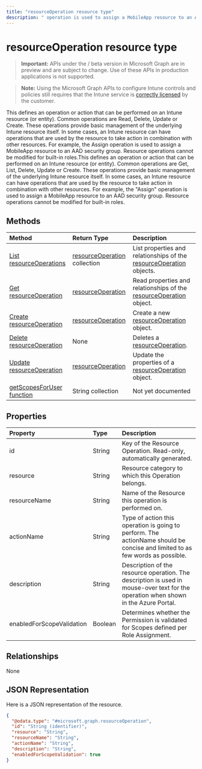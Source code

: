 ---title: "resourceOperation resource type"description: " operation is used to assign a MobileApp resource to an AAD security group.  Resource operations cannot be modified for built-in roles."---# resourceOperation resource type

> **Important:** APIs under the / beta version in Microsoft Graph are in preview and are subject to change. Use of these APIs in production applications is not supported.

> **Note:** Using the Microsoft Graph APIs to configure Intune controls and policies still requires that the Intune service is [correctly licensed](https://go.microsoft.com/fwlink/?linkid=839381) by the customer.

This defines an operation or action that can be performed on an Intune resource (or entity).  Common operations are Read, Delete, Update or Create.  These operations provide basic management of the underlying Intune resource itself.  In some cases, an Intune resource can have operations that are used by the resource to take action in combination with other resources.  For example, the Assign operation is used to assign a MobileApp resource to an AAD security group.  Resource operations cannot be modified for built-in roles.This defines an operation or action that can be performed on an Intune resource (or entity).  Common operations are Get, List, Delete, Update or Create.  These operations provide basic management of the underlying Intune resource itself.  In some cases, an Intune resource can have operations that are used by the resource to take action in combination with other resources.  For example, the "Assign" operation is used to assign a MobileApp resource to an AAD security group.  Resource operations cannot be modified for built-in roles.
## Methods
|Method|Return Type|Description|
|:---|:---|:---|
|[List resourceOperations](../api/intune-rbac-resourceoperation-list.md)|[resourceOperation](../resources/intune-rbac-resourceoperation.md) collection|List properties and relationships of the [resourceOperation](../resources/intune-rbac-resourceoperation.md) objects.|
|[Get resourceOperation](../api/intune-rbac-resourceoperation-get.md)|[resourceOperation](../resources/intune-rbac-resourceoperation.md)|Read properties and relationships of the [resourceOperation](../resources/intune-rbac-resourceoperation.md) object.|
|[Create resourceOperation](../api/intune-rbac-resourceoperation-create.md)|[resourceOperation](../resources/intune-rbac-resourceoperation.md)|Create a new [resourceOperation](../resources/intune-rbac-resourceoperation.md) object.|
|[Delete resourceOperation](../api/intune-rbac-resourceoperation-delete.md)|None|Deletes a [resourceOperation](../resources/intune-rbac-resourceoperation.md).|
|[Update resourceOperation](../api/intune-rbac-resourceoperation-update.md)|[resourceOperation](../resources/intune-rbac-resourceoperation.md)|Update the properties of a [resourceOperation](../resources/intune-rbac-resourceoperation.md) object.|
|[getScopesForUser function](../api/intune-rbac-resourceoperation-getscopesforuser.md)|String collection|Not yet documented|

## Properties
|Property|Type|Description|
|:---|:---|:---|
|id|String|Key of the Resource Operation. Read-only, automatically generated.|
|resource|String|Resource category to which this Operation belongs.|
|resourceName|String|Name of the Resource this operation is performed on.|
|actionName|String|Type of action this operation is going to perform. The actionName should be concise and limited to as few words as possible.|
|description|String|Description of the resource operation. The description is used in mouse-over text for the operation when shown in the Azure Portal.|
|enabledForScopeValidation|Boolean|Determines whether the Permission is validated for Scopes defined per Role Assignment.|

## Relationships
None
## JSON Representation
Here is a JSON representation of the resource.
<!-- {
  "blockType": "resource",
  "keyProperty": "id",
  "@odata.type": "microsoft.graph.resourceOperation"
}
-->
``` json
{
  "@odata.type": "#microsoft.graph.resourceOperation",
  "id": "String (identifier)",
  "resource": "String",
  "resourceName": "String",
  "actionName": "String",
  "description": "String",
  "enabledForScopeValidation": true
}
```





